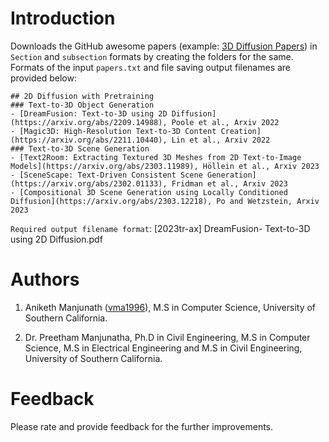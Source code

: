 # Introduction
Downloads the GitHub awesome papers (example: [3D Diffusion Papers](https://github.com/cwchenwang/awesome-3d-diffusion)) in `Section` and `subsection` formats by creating the folders for the same. Formats of the input `papers.txt` and file saving output filenames are provided below:
```
## 2D Diffusion with Pretraining
### Text-to-3D Object Generation
- [DreamFusion: Text-to-3D using 2D Diffusion](https://arxiv.org/abs/2209.14988), Poole et al., Arxiv 2022
- [Magic3D: High-Resolution Text-to-3D Content Creation](https://arxiv.org/abs/2211.10440), Lin et al., Arxiv 2022
### Text-to-3D Scene Generation
- [Text2Room: Extracting Textured 3D Meshes from 2D Text-to-Image Models](https://arxiv.org/abs/2303.11989), Höllein et al., Arxiv 2023
- [SceneScape: Text-Driven Consistent Scene Generation](https://arxiv.org/abs/2302.01133), Fridman et al., Arxiv 2023
- [Compositional 3D Scene Generation using Locally Conditioned Diffusion](https://arxiv.org/abs/2303.12218), Po and Wetzstein, Arxiv 2023
```

`Required output filename format`: [2023tr-ax] DreamFusion- Text-to-3D using 2D Diffusion.pdf

# Authors
1. Aniketh Manjunath ([vma1996](https://github.com/vma1996)), M.S in Computer Science, University of Southern California.

2. Dr. Preetham Manjunatha, Ph.D in Civil Engineering, M.S in Computer Science, M.S in Electrical Engineering and M.S in Civil Engineering, University of Southern California.

# Feedback
Please rate and provide feedback for the further improvements.



